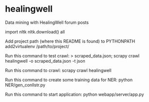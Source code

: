 healingwell
===========

Data mining with HealingWell forum posts

import nltk
nltk.download()
all

Add project path (where this README is found) to PYTHONPATH
    add2virtualenv /path/to/project/

Run this command to test crawl:
	> scraped_data.json; scrapy crawl healingwell -o scraped_data.json -t json

Run this command to crawl:
    scrapy crawl healingwell

Run this command to create some training data for NER:
	python NER/gen_conllstr.py

Run this command to start application:
	python webapp/server/app.py